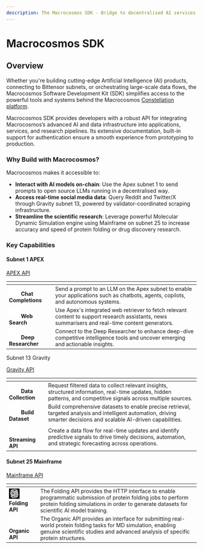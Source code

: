 ```yaml
---
description: The Macrocosmos SDK - Bridge to decentralised AI services
---
```


# Macrocosmos SDK

## Overview

Whether you're building cutting-edge Artificial Intelligence (AI) products, connecting to Bittensor subnets, or orchestrating large-scale data flows, the Macrocosmos Software Development Kit (SDK) simplifies access to the powerful tools and systems behind the Macrocosmos [Constellation platform](https://app.macrocosmos.ai/mission-command).&#x20;

Macrocosmos SDK provides developers with a robust API for integrating Macrocosmos’s advanced AI and data infrastructure into applications, services, and research pipelines. Its extensive documentation, built-in support for authentication ensure a smooth experience from prototyping to production.

### Why Build with Macrocosmos?

Macrocosmos makes it accessible to:

* **Interact with AI models on-chain**: Use the Apex subnet 1 to send prompts to open source LLMs running in a decentralised way.
* **Access real-time social media data**: Query Reddit and Twitter/X through Gravity subnet 13, powered by validator-coordinated scraping infrastructure.
* **Streamline the scientific research**: Leverage powerful Molecular Dynamic Simulation engine using Mainframe on subnet 25 to increase accuracy and speed of protein folding or drug discovery research.

### Key Capabilities

#### Subnet 1 APEX

<a href="apex.md" class="button secondary">APEX API</a>

<table data-view="cards"><thead><tr><th></th><th></th></tr></thead><tbody><tr><td><img src="../../.gitbook/assets/fa6-solid--mountain-sun-icon.png" alt="">   <strong>Chat Completions</strong></td><td>Send a prompt to an LLM on the Apex subnet to enable your applications such as chatbots, agents, copilots, and autonomous systems.</td></tr><tr><td><img src="../../.gitbook/assets/web-icon.png" alt="">  <strong>Web Search</strong></td><td>Use Apex's integrated web retriever to fetch relevant content to support research assistants, news summarisers and real-time content generators.</td></tr><tr><td><img src="../../.gitbook/assets/deep-researcher-icon (1).png" alt="">  <strong>Deep Researcher</strong></td><td>Connect to the Deep Researcher to enhance deep-dive competitive intelligence tools and uncover emerging and actionable insights.</td></tr></tbody></table>

Subnet 13 Gravity

<a href="gravity.md" class="button secondary">Gravity API</a>

<table data-view="cards"><thead><tr><th></th><th></th></tr></thead><tbody><tr><td><img src="../../.gitbook/assets/collection-icon.png" alt="">  <strong>Data Collection</strong></td><td>Request filtered data to collect relevant insights, structured information, real-time updates, hidden patterns, and competitive signals across multiple sources.</td></tr><tr><td><img src="../../.gitbook/assets/dataset-icon.png" alt="">  <strong>Build Dataset</strong></td><td>Build comprehensive datasets to enable precise retrieval, targeted analysis and intelligent automation, driving smarter decisions and scalable AI-driven capabilities.</td></tr><tr><td><img src="../../.gitbook/assets/stream2.png" alt=""> <strong>Streaming API</strong></td><td>Create a data flow for real-time updates and identify predictive signals to drive timely decisions, automation, and strategic forecasting across operations.</td></tr></tbody></table>

#### Subnet 25 Mainframe

<a href="../api-documentation/sn25-mainframe/" class="button secondary">Mainframe API</a>

<table data-view="cards"><thead><tr><th></th><th></th></tr></thead><tbody><tr><td><img src="../../.gitbook/assets/Protein-icon.png" alt="">  <strong>Folding API</strong></td><td>The Folding API provides the HTTP interface to enable programmatic submission of protein folding jobs to perform protein folding simulations in order to generate datasets for scientific AI model training.</td></tr><tr><td><img src="../../.gitbook/assets/organics-icon.png" alt="">  <strong>Organic API</strong></td><td>The Organic API provides an interface for submitting real-world protein folding tasks for MD simulation, enabling genuine scientific studies and advanced analysis of specific protein structures.</td></tr></tbody></table>



